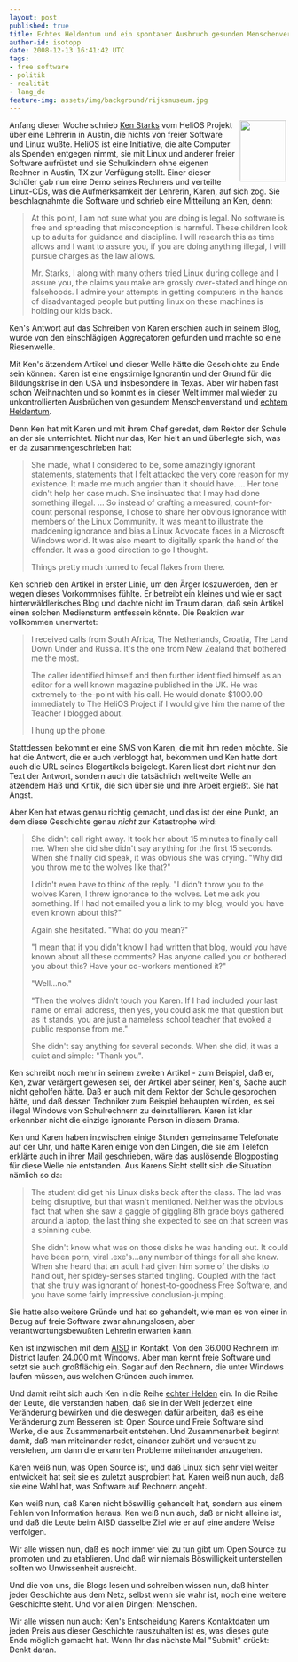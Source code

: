 ```yaml
---
layout: post
published: true
title: Echtes Heldentum und ein spontaner Ausbruch gesunden Menschenverstandes
author-id: isotopp
date: 2008-12-13 16:41:42 UTC
tags:
- free software
- politik
- realität
- lang_de
feature-img: assets/img/background/rijksmuseum.jpg
---
```

<!-- s9ymdb:4469 --><img width="83" height="110" style="float: right; border: 0px; padding-left: 5px; padding-right: 5px;" src="/uploads/yodaorigami.serendipityThumb.jpg" alt=""  />  Anfang dieser Woche schrieb <a href="http://linuxlock.blogspot.com/2008/12/linux-stop-holding-our-kids-back.html">Ken Starks</a> vom HeliOS Projekt über eine Lehrerin in Austin, die nichts von freier Software und Linux wußte. HeliOS ist eine Initiative, die alte Computer als Spenden entgegen nimmt, sie mit Linux und anderer freier Software aufrüstet und sie Schulkindern ohne eigenen Rechner in Austin, TX zur Verfügung stellt. Einer dieser Schüler gab nun eine Demo seines Rechners und verteilte Linux-CDs, was die Aufmerksamkeit der Lehrerin, Karen, auf sich zog. Sie beschlagnahmte die Software und schrieb eine Mitteilung an Ken, denn: <blockquote>At this point, I am not sure what you are doing is legal. No software is free and spreading that misconception is harmful. These children look up to adults for guidance and discipline. I will research this as time allows and I want to assure you, if you are doing anything illegal, I will pursue charges as the law allows.

Mr. Starks, I along with many others tried Linux during college and I assure you, the claims you make are grossly over-stated and hinge on falsehoods. I admire your attempts in getting computers in the hands of disadvantaged people but putting linux on these machines is holding our kids back.</blockquote> Ken's Antwort auf das Schreiben von Karen erschien auch in seinem Blog, wurde von den einschlägigen Aggregatoren gefunden und machte so eine Riesenwelle.

Mit Ken's ätzendem Artikel und dieser Welle hätte die Geschichte zu Ende sein können: Karen ist eine engstirnige Ignorantin und der Grund für die Bildungskrise in den USA und insbesondere in Texas. Aber wir haben fast schon Weihnachten und so kommt es in dieser Welt immer mal wieder zu unkontrollierten Ausbrüchen von gesundem Menschenverstand und <a href="http://blog.koehntopp.de/archives/1831-Echte-Helden.html">echtem Heldentum</a>.

Denn Ken hat mit Karen und mit ihrem Chef geredet, dem Rektor der Schule an der sie unterrichtet. Nicht nur das, Ken hielt an und überlegte sich, was er da zusammengeschrieben hat: <blockquote>She made, what I considered to be, some amazingly ignorant statements, statements that I felt attacked the very core reason for my existence. It made me much angrier than it should have.
...
Her tone didn't help her case much. She insinuated that I may had done something illegal. 
...
So instead of crafting a measured, count-for-count personal response, I chose to share her obvious ignorance with members of the Linux Community. It was meant to illustrate the maddening ignorance and bias a Linux Advocate faces in a Microsoft Windows world. It was also meant to digitally spank the hand of the offender. It was a good direction to go I thought.

Things pretty much turned to fecal flakes from there.</blockquote> Ken schrieb den Artikel in erster Linie, um den Ärger loszuwerden, den er wegen dieses Vorkommnises fühlte. Er betreibt ein kleines und wie er sagt hinterwäldlerisches Blog und dachte nicht im Traum daran, daß sein Artikel einen solchen Mediensturm entfesseln könnte. Die Reaktion war vollkommen unerwartet: <blockquote>I received calls from South Africa, The Netherlands, Croatia, The Land Down Under and Russia. It's the one from New Zealand that bothered me the most.

The caller identified himself and then further identified himself as an editor for a well known magazine published in the UK. He was extremely to-the-point with his call. He would donate $1000.00 immediately to The HeliOS Project if I would give him the name of the Teacher I blogged about.

I hung up the phone.</blockquote> Stattdessen bekommt er eine SMS von Karen, die mit ihm reden möchte. Sie hat die Antwort, die er auch verbloggt hat, bekommen und Ken hatte dort auch die URL seines Blogartikels beigelegt. Karen liest dort nicht nur den Text der Antwort, sondern auch die tatsächlich weltweite Welle an ätzendem Haß und Kritik, die sich über sie und ihre Arbeit ergießt. Sie hat Angst.

Aber Ken hat etwas genau richtig gemacht, und das ist der eine Punkt, an dem diese Geschichte genau <em>nicht</em> zur Katastrophe wird: <blockquote>She didn't call right away. It took her about 15 minutes to finally call me. When she did she didn't say anything for the first 15 seconds. When she finally did speak, it was obvious she was crying. "Why did you throw me to the wolves like that?"

I didn't even have to think of the reply. "I didn't throw you to the wolves Karen, I threw ignorance to the wolves. Let me ask you something. If I had not emailed you a link to my blog, would you have even known about this?"

Again she hesitated. "What do you mean?"

"I mean that if you didn't know I had written that blog, would you have known about all these comments? Has anyone called you or bothered you about this? Have your co-workers mentioned it?"

"Well...no."

"Then the wolves didn't touch you Karen. If I had included your last name or email address, then yes, you could ask me that question but as it stands, you are just a nameless school teacher that evoked a public response from me."

She didn't say anything for several seconds. When she did, it was a quiet and simple: "Thank you".</blockquote> Ken schreibt noch mehr in seinem zweiten Artikel - zum Beispiel, daß er, Ken, zwar verärgert gewesen sei, der Artikel aber seiner, Ken's, Sache auch nicht geholfen hätte. Daß er auch mit dem Rektor der Schule gesprochen hätte, und daß dessen Techniker zum Beispiel behaupten würden, es sei illegal Windows von Schulrechnern zu deinstallieren. Karen ist klar erkennbar nicht die einzige ignorante Person in diesem Drama.

Ken und Karen haben inzwischen einige Stunden gemeinsame Telefonate auf der Uhr, und hätte Karen einige von den Dingen, die sie am Telefon erklärte auch in ihrer Mail geschrieben, wäre das auslösende Blogposting für diese Welle nie entstanden. Aus Karens Sicht stellt sich die Situation nämlich so da: <blockquote>The student did get his Linux disks back after the class. The lad was being disruptive, but that wasn't mentioned. Neither was the obvious fact that when she saw a gaggle of giggling 8th grade boys gathered around a laptop, the last thing she expected to see on that screen was a spinning cube.

She didn't know what was on those disks he was handing out. It could have been porn, viral .exe's...any number of things for all she knew. When she heard that an adult had given him some of the disks to hand out, her spidey-senses started tingling. Coupled with the fact that she truly was ignorant of honest-to-goodness Free Software, and you have some fairly impressive conclusion-jumping.</blockquote> Sie hatte also weitere Gründe und hat so gehandelt, wie man es von einer in Bezug auf freie Software zwar ahnungslosen, aber verantwortungsbewußten Lehrerin erwarten kann.

Ken ist inzwischen mit dem <a href="http://en.wikipedia.org/wiki/Austin_Independent_School_District">AISD</a> in Kontakt. Von den 36.000 Rechnern im District laufen 24.000 mit Windows. Aber man kennt freie Software und setzt sie auch großflächig ein. Sogar auf den Rechnern, die unter Windows laufen müssen, aus welchen Gründen auch immer.

Und damit reiht sich auch Ken in die Reihe <a href="http://blog.koehntopp.de/archives/1831-Echte-Helden.html">echter Helden</a> ein. In die Reihe der Leute, die verstanden haben, daß sie in der Welt jederzeit eine Veränderung bewirken und die deswegen dafür arbeiten, daß es eine Veränderung zum Besseren ist: Open Source und Freie Software sind Werke, die aus Zusammenarbeit entstehen. Und Zusammenarbeit beginnt damit, daß man miteinander redet, einander zuhört und versucht zu verstehen, um dann die erkannten Probleme miteinander anzugehen.

Karen weiß nun, was Open Source ist, und daß Linux sich sehr viel weiter entwickelt hat seit sie es zuletzt ausprobiert hat. Karen weiß nun auch, daß sie eine Wahl hat, was Software auf Rechnern angeht.

Ken weiß nun, daß Karen nicht böswillig gehandelt hat, sondern aus einem Fehlen von Information heraus. Ken weiß nun auch, daß er nicht alleine ist, und daß die Leute beim AISD dasselbe Ziel wie er auf eine andere Weise verfolgen.

Wir alle wissen nun, daß es noch immer viel zu tun gibt um Open Source zu promoten und zu etablieren. Und daß wir niemals Böswilligkeit unterstellen sollten wo Unwissenheit ausreicht.

Und die von uns, die Blogs lesen und schreiben wissen nun, daß hinter jeder Geschichte aus dem Netz, selbst wenn sie wahr ist, noch eine weitere Geschichte steht. Und vor allen Dingen: Menschen.

Wir alle wissen nun auch: Ken's Entscheidung Karens Kontaktdaten um jeden Preis aus dieser Geschichte rauszuhalten ist es, was dieses gute Ende möglich gemacht hat. Wenn Ihr das nächste Mal "Submit" drückt: Denkt daran.
